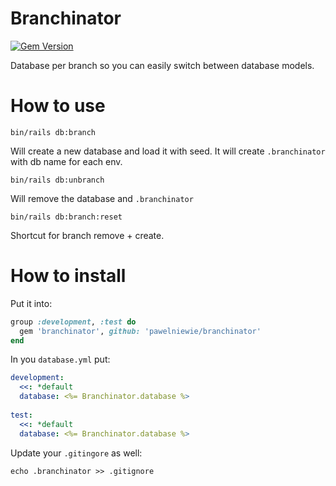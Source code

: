 Branchinator
============

[![Gem Version](https://badge.fury.io/rb/branchinator.svg)](https://badge.fury.io/rb/branchinator)

Database per branch so you can easily switch between database models.

# How to use

`bin/rails db:branch`

Will create a new database and load it with seed. It will create `.branchinator` with db name for each env.

`bin/rails db:unbranch`

Will remove the database and `.branchinator` 

`bin/rails db:branch:reset`

Shortcut for branch remove + create.

# How to install

Put it into:

```ruby
group :development, :test do
  gem 'branchinator', github: 'pawelniewie/branchinator'
end
```

In you `database.yml` put:

```yaml
development:
  <<: *default
  database: <%= Branchinator.database %>
  
test:
  <<: *default
  database: <%= Branchinator.database %>
```

Update your `.gitingore` as well:

```echo .branchinator >> .gitignore```

